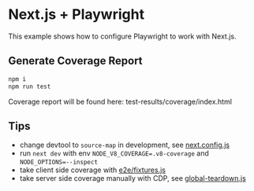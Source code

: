 # Next.js + Playwright

This example shows how to configure Playwright to work with Next.js.

## Generate Coverage Report
```sh
npm i
npm run test
```
Coverage report will be found here: test-results/coverage/index.html

## Tips
- change devtool to `source-map` in development, see [next.config.js](next.config.js)
- run `next dev` with env `NODE_V8_COVERAGE=.v8-coverage` and `NODE_OPTIONS=--inspect`
- take client side coverage with [e2e/fixtures.js](e2e/fixtures.js)
- take server side coverage manually with CDP, see [global-teardown.js](global-teardown.js)